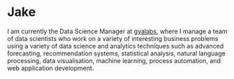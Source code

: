 # Jake
I am currently the Data Science Manager at <a href=https://gyalabs.com/>gyalabs</a>, where I manage a team of data scientists who work on a variety of interesting business problems using a variety of data science and analytics techniques such as advanced forecasting, recommendation systems, statistical analysis, natural language processing, data visualisation, machine learning, process automation, and web application development.
